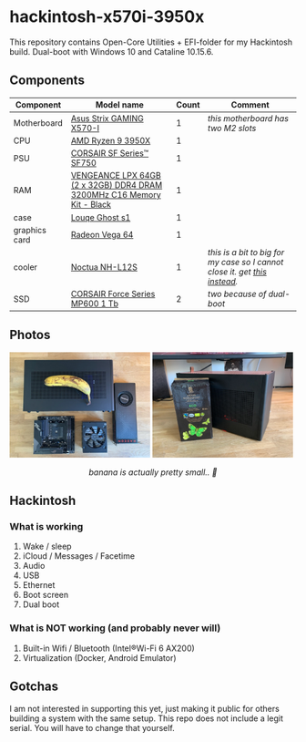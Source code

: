 # hackintosh-x570i-3950x
This repository contains Open-Core Utilities + EFI-folder for my Hackintosh build.
Dual-boot with Windows 10 and Cataline 10.15.6.

## Components

| Component | Model name | Count | Comment |
| -------- | ------------- | --- |  --- |
|	Motherboard | [Asus Strix GAMING X570-I](https://www.asus.com/Motherboards/ROG-Strix-X570-I-Gaming/) | 1 | *this motherboard has two M2 slots*|
| CPU | [AMD Ryzen 9 3950X](https://www.cpubenchmark.net/cpu.php?cpu=AMD+Ryzen+9+3950X&id=3598) | 1 | |
| PSU | [CORSAIR SF Series™ SF750](https://www.corsair.com/us/en/Categories/Products/Power-Supply-Units/Power-Supply-Units-Advanced/SF-Series/p/CP-9020186-NA) | 1 | |
| RAM | [VENGEANCE LPX 64GB (2 x 32GB) DDR4 DRAM 3200MHz C16 Memory Kit - Black](https://www.corsair.com/us/en/Categories/Products/Memory/VENGEANCE-LPX/p/CMK64GX4M2E3200C16) | 1 | |
| case | [Louqe Ghost s1](https://www.louqe.com/ghost-s1/) | 1 | |
| graphics card | [Radeon Vega 64](https://www.gigabyte.com/Graphics-Card/GV-RXVEGA64-8GD-B#kf) | 1 | |
| cooler | [Noctua NH-L12S](https://noctua.at/en/nh-l12s) | 1 | *this is a bit to big for my case so I cannot close it. get [this instead](https://noctua.at/en/nh-l12-ghost-s1-edition).* |
| SSD | [CORSAIR Force Series MP600 1 Tb](https://www.corsair.com/us/en/Categories/Products/Storage/M-2-SSDs/Force-Series%E2%84%A2-Gen-4-PCIe-NVMe-M-2-SSD/p/CSSD-F1000GBMP600) | 2 | *two because of dual-boot* |

## Photos

<div>
<img src="/images/parts.jpeg" width="49%"/>
<img src="/images/done.jpeg" width="49%"/>
<p align="center"><i>banana is actually pretty small.. 🍌</i></p>
</div>

## Hackintosh
### What is working
1. Wake / sleep
2. iCloud / Messages / Facetime
3. Audio
3. USB
5. Ethernet
6. Boot screen
7. Dual boot

### What is **NOT** working (and probably never will)
1. Built-in Wifi / Bluetooth (Intel®Wi-Fi 6 AX200)
2. Virtualization (Docker, Android Emulator)

## Gotchas
I am not interested in supporting this yet, just making it public for others building a system with the same setup.
This repo does not include a legit serial. You will have to change that yourself.

